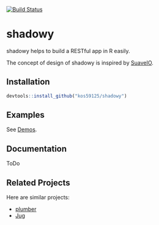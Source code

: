 [![Build Status](https://travis-ci.org/kos59125/shadowy.svg)](https://travis-ci.org/kos59125/shadowy)

shadowy
=======

shadowy helps to build a RESTful app in R easily.

The concept of design of shadowy is inspired by [SuaveIO](http://suave.io/).

Installation
------------

```r
devtools::install_github("kos59125/shadowy")
```

Examples
--------

See [Demos](https://github.com/kos59125/shadowy/tree/master/demo).

Documentation
-------------

ToDo

Related Projects
----------------

Here are similar projects:

* [plumber](https://github.com/trestletech/plumber)
* [Jug](https://github.com/Bart6114/jug)
